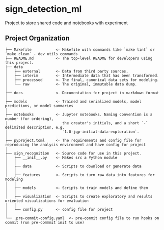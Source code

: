 sign_detection_ml
==============================

Project to store shared code and notebooks with experiment

Project Organization
------------

    ├── Makefile           <- Makefile with commands like `make lint` or `make clean` - dev utils commands
    ├── README.md          <- The top-level README for developers using this project.
    ├── data
    │   ├── external       <- Data from third party sources.
    │   ├── interim        <- Intermediate data that has been transformed.
    │   ├── processed      <- The final, canonical data sets for modeling.
    │   └── raw            <- The original, immutable data dump.
    │
    ├── docs               <- Documentation for project in markdown format
    │
    ├── models             <- Trained and serialized models, model predictions, or model summaries
    │
    ├── notebooks          <- Jupyter notebooks. Naming convention is a number (for ordering),
    │                         the creator's initials, and a short `-` delimited description, e.g.
    │                         `1.0-jqp-initial-data-exploration`.
    │
    ├── pyproject.toml     <- The requirements and config file for reproducing the analysis environment and have config for project
    │
    ├── sign_recognition   <- Source code for use in this project.
    │   ├── __init__.py    <- Makes src a Python module
    │   │
    │   ├── data           <- Scripts to download or generate data
    │   │
    │   ├── features       <- Scripts to turn raw data into features for modeling
    │   │
    │   ├── models         <- Scripts to train models and define them
    │   │
    │   ├── visualization  <- Scripts to create exploratory and results oriented visualizations for evaluation
    │   │
    │   └── config.py      <- config file for project
    │
    └── .pre-commit-config.yaml  <- pre-commit config file to run hooks on commit (run pre-commmit init to use)

